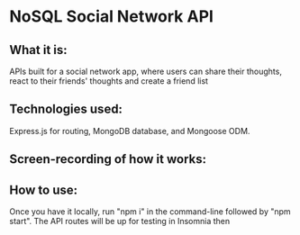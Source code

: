 # NoSQL Social Network API

## What it is: 
APIs built for a social network app, where users can share their thoughts, react to their friends' thoughts and create a friend list

## Technologies used: 
Express.js for routing, MongoDB database, and Mongoose ODM.

## Screen-recording of how it works:


## How to use:
Once you have it locally, run "npm i" in the command-line followed by "npm start". The API routes will be up for testing in Insomnia then


